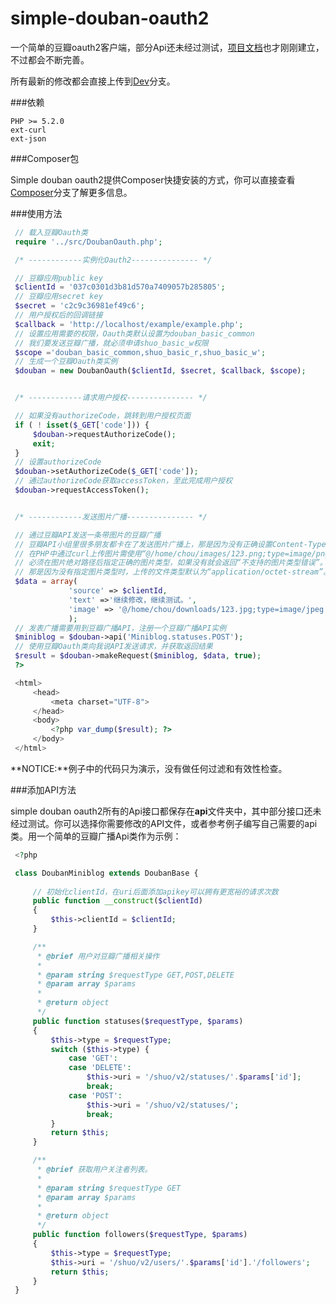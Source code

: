simple-douban-oauth2
====================

一个简单的豆瓣oauth2客户端，部分Api还未经过测试，[项目文档](http://zither.github.com/simple-douban-oauth2)也才刚刚建立，不过都会不断完善。

所有最新的修改都会直接上传到[Dev](https://github.com/zither/simple-douban-oauth2/tree/dev)分支。

###依赖

    PHP >= 5.2.0
    ext-curl
    ext-json

###Composer包

Simple douban oauth2提供Composer快捷安装的方式，你可以直接查看[Composer](https://github.com/zither/simple-douban-oauth2/tree/composer)分支了解更多信息。

###使用方法

   ```php
    // 载入豆瓣Oauth类
    require '../src/DoubanOauth.php';

    /* ------------实例化Oauth2--------------- */

    // 豆瓣应用public key
    $clientId = '037c0301d3b81d570a7409057b285805';
    // 豆瓣应用secret key
    $secret = 'c2c9c36981ef49c6';
    // 用户授权后的回调链接
    $callback = 'http://localhost/example/example.php';
    // 设置应用需要的权限，Oauth类默认设置为douban_basic_common
    // 我们要发送豆瓣广播，就必须申请shuo_basic_w权限
    $scope ='douban_basic_common,shuo_basic_r,shuo_basic_w';
    // 生成一个豆瓣Oauth类实例
    $douban = new DoubanOauth($clientId, $secret, $callback, $scope);


    /* ------------请求用户授权--------------- */

    // 如果没有authorizeCode，跳转到用户授权页面
    if ( ! isset($_GET['code'])) {
        $douban->requestAuthorizeCode();
        exit;
    }
    // 设置authorizeCode
    $douban->setAuthorizeCode($_GET['code']);
    // 通过authorizeCode获取accessToken，至此完成用户授权
    $douban->requestAccessToken();


    /* ------------发送图片广播--------------- */

    // 通过豆瓣API发送一条带图片的豆瓣广播
    // 豆瓣API小组里很多朋友都卡在了发送图片广播上，那是因为没有正确设置Content-Type。
    // 在PHP中通过curl上传图片需使用“@/home/chou/images/123.png;type=image/png”格式。
    // 必须在图片绝对路径后指定正确的图片类型，如果没有就会返回“不支持的图片类型错误”。
    // 那是因为没有指定图片类型时，上传的文件类型默认为“application/octet-stream”。
    $data = array(
                'source' => $clientId, 
                'text' =>'继续修改，继续测试。', 
                'image' => '@/home/chou/downloads/123.jpg;type=image/jpeg'
                );
    // 发表广播需要用到豆瓣广播API，注册一个豆瓣广播API实例
    $miniblog = $douban->api('Miniblog.statuses.POST');
    // 使用豆瓣Oauth类向我说API发送请求，并获取返回结果
    $result = $douban->makeRequest($miniblog, $data, true);
    ?>

    <html>
        <head>
            <meta charset="UTF-8">
        </head>
        <body>
            <?php var_dump($result); ?>
        </body>
    </html>
   ```

**NOTICE:**例子中的代码只为演示，没有做任何过滤和有效性检查。

###添加API方法

simple douban oauth2所有的Api接口都保存在**api**文件夹中，其中部分接口还未经过测试。你可以选择你需要修改的API文件，或者参考例子编写自己需要的api类。用一个简单的豆瓣广播Api类作为示例：

   ```php
    <?php

    class DoubanMiniblog extends DoubanBase {
        
        // 初始化clientId，在uri后面添加apikey可以拥有更宽裕的请求次数
        public function __construct($clientId)
        {
            $this->clientId = $clientId;
        }

        /**
         * @brief 用户对豆瓣广播相关操作
         *
         * @param string $requestType GET,POST,DELETE
         * @param array $params
         *
         * @return object
         */
        public function statuses($requestType, $params)
        {
            $this->type = $requestType;
            switch ($this->type) {
                case 'GET':
                case 'DELETE':
                    $this->uri = '/shuo/v2/statuses/'.$params['id'];
                    break;
                case 'POST':
                    $this->uri = '/shuo/v2/statuses/';
                    break;
            }
            return $this;
        }

        /**
         * @brief 获取用户关注者列表。
         *
         * @param string $requestType GET
         * @param array $params
         *
         * @return object
         */
        public function followers($requestType, $params)
        {
            $this->type = $requestType;
            $this->uri = '/shuo/v2/users/'.$params['id'].'/followers';
            return $this;
        }
    }
   ```
